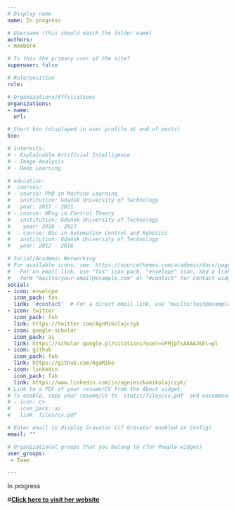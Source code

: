```yaml
---
# Display name
name: In progress

# Username (this should match the folder name)
authors:
- member4

# Is this the primary user of the site?
superuser: false

# Role/position
role: 

# Organizations/Affiliations
organizations:
- name: 
  url: 

# Short bio (displayed in user profile at end of posts)
bio: 

# interests:
# - Explainable Artificial Intelligence
# - Image Analysis
# - Deep Learning

# education:
#  courses:
# - course: PhD in Machine Learning
#   institution: Gdańsk University of Technology
#   year: 2017 - 2021
# - course: MEng in Control Theory
#   institution: Gdańsk University of Technology
#    year: 2016 - 2017
#  - course: BSc in Automation Control and Robotics
#   institution: Gdańsk University of Technology
#   year: 2012 - 2016

# Social/Academic Networking
# For available icons, see: https://sourcethemes.com/academic/docs/page-builder/#icons
#   For an email link, use "fas" icon pack, "envelope" icon, and a link in the
#   form "mailto:your-email@example.com" or "#contact" for contact widget.
social:
- icon: envelope
  icon_pack: fas
  link: '#contact'  # For a direct email link, use "mailto:test@example.org".
- icon: twitter
  icon_pack: fab
  link: https://twitter.com/AgnMikolajczyk
- icon: google-scholar
  icon_pack: ai
  link: https://scholar.google.pl/citations?user=VFMjpTsAAAAJ&hl=pl
- icon: github
  icon_pack: fab
  link: https://github.com/AgaMiko
- icon: linkedin
  icon_pack: fab
  link: https://www.linkedin.com/in/agnieszkamikolajczyk/
# Link to a PDF of your resume/CV from the About widget.
# To enable, copy your resume/CV to `static/files/cv.pdf` and uncomment the lines below.
# - icon: cv
#   icon_pack: ai
#   link: files/cv.pdf

# Enter email to display Gravatar (if Gravatar enabled in Config)
email: ""

# Organizational groups that you belong to (for People widget)
user_groups:
 - Team

---
```


In progress

#[**Click here to visit her website**](https://amikolajczyk.netlify.app/)
